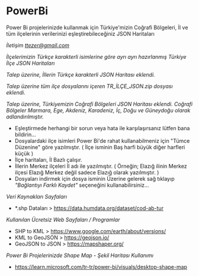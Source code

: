 # PowerBi
Power Bi projelerinizde kullanmak için Türkiye'mizin Coğrafi Bölgeleri, İl ve tüm ilçelerinin verilerinizi eşleştirebileceğiniz JSON Haritaları

*İletişim
ttezer@gmail.com*

*İlçelerimizin Türkçe karakterli isimlerine göre ayrı ayrı hazırlanmış Türkiye İlçe JSON Haritaları*

*Talep üzerine, İllerin Türkçe karakterli JSON Haritası eklendi.*

*Talep üzerine tüm ilçe dosyalarını içeren TR_İLÇE_JSON.zip dosyası eklendi.*

*Talep üzerine, Türkiyemizin Coğrafi Bölgeleri JSON Haritası eklendi. Coğrafi Bölgeler Marmara, Ege, Akdeniz, Karadeniz, İç, Doğu ve Güneydoğu olarak adlandırılmıştır.*

- Eşleştirmede herhangi bir sorun veya hata ile karşılaşırsanız lütfen bana bildirin...
- Dosyalardaki ilçe isimleri Power Bi'de rahat kullanabilmeniz için "Tümce Düzenine" göre yazılmıştır. ( İlçe isminin Baş harfi büyük diğer harfleri küçük )
- İlçe haritaları, İl Bazlı çalışır.
- İllerin Merkez ilçeleri İl adı ile yazılmıştır. ( Örneğin; Elazığ ilinin Merkez ilçesi Elazığ Merkez değil sadece Elazığ olarak yazılmıştır. )
- Dosyaları indirmek için dosya isminin Üzerine gelerek sağ tıklayıp *"Bağlantıyı Farklı Kaydet"* seçeneğini kullanabilirsiniz...




*Veri Kaynakları Sayfaları* 
 - *.shp Dataları > https://data.humdata.org/dataset/cod-ab-tur

*Kullanılan Ücretsiz Web Sayfaları / Programlar*

 - SHP to KML > https://www.google.com/earth/about/versions/
 - KML to    GeoJSON > https://geojson.io/
 - GeoJSON to JSON >    https://mapshaper.org/

*Power Bi Projelerinizde Shape Map - Şekil Haritası Kullanımı*

 - https://learn.microsoft.com/tr-tr/power-bi/visuals/desktop-shape-map
